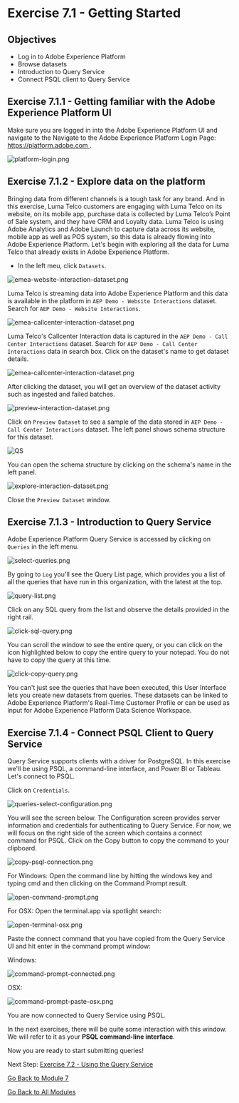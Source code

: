 # Exercise 7.1 - Getting Started

## Objectives

- Log in to Adobe Experience Platform
- Browse datasets
- Introduction to Query Service
- Connect PSQL client to Query Service

## Exercise 7.1.1 - Getting familiar with the Adobe Experience Platform UI

Make sure you are logged in into the Adobe Experience Platform UI and navigate to the Navigate to the Adobe Experience Platform Login Page: [https://platform.adobe.com
](https://platform.adobe.com).

![platform-login.png](./images/platform-login.png)

## Exercise 7.1.2 - Explore data on the platform

Bringing data from different channels is a tough task for any brand. And in this exercise, Luma Telco customers are engaging with Luma Telco on its website, on its mobile app, purchase data is collected by Luma Telco’s Point of Sale system, and they have CRM and Loyalty data. Luma Telco is using Adobe Analytics and Adobe Launch to capture data across its website, mobile app as well as POS system, so this data is already flowing into Adobe Experience Platform. Let's begin with exploring all the data for Luma Telco that already exists in Adobe Experience Platform.

- In the left meu, click ``Datasets``.

![emea-website-interaction-dataset.png](./images/emea-website-interaction-dataset.png)

Luma Telco is streaming data into Adobe Experience Platform and this data is available in the platform in ``AEP Demo - Website Interactions`` dataset. Search for ``AEP Demo - Website Interactions``.

![emea-callcenter-interaction-dataset.png](./images/emea-website-interaction-dataset1.png)

Luma Telco's Callcenter Interaction data is captured in the ``AEP Demo - Call Center Interactions`` dataset. Search for ``AEP Demo - Call Center Interactions`` data in search box. Click on the dataset's name to get dataset details.

![emea-callcenter-interaction-dataset.png](./images/emea-callcenter-interaction-dataset.png)

After clicking the dataset, you will get an overview of the dataset activity such as ingested and failed batches.

![preview-interaction-dataset.png](./images/preview-interaction-dataset.png)

Click on ``Preview Dataset`` to see a sample of the data stored in ``AEP Demo - Call Center Interactions`` dataset. The left panel shows schema structure for this dataset.

![QS](./images/previewds.png)

You can open the schema structure by clicking on the schema's name in the left panel.

![explore-interaction-dataset.png](./images/explore-interaction-dataset.png)

Close the ``Preview Dataset`` window.

## Exercise 7.1.3 - Introduction to Query Service

Adobe Experience Platform Query Service is accessed by clicking on ``Queries`` in the left menu.

![select-queries.png](./images/select-queries.png)

By going to ``Log`` you'll see the Query List page, which provides you a list of all the queries that have run in this organization, with the latest at the top.

![query-list.png](./images/query-list.png)

Click on any SQL query from the list and observe the details provided in the right rail.

![click-sql-query.png](./images/click-sql-query.png)

You can scroll the window to see the entire query, or you can click on the icon highlighted below to copy the entire query to your notepad. You do not have to copy the query at this time.

![click-copy-query.png](./images/click-copy-query.png)

You can't just see the queries that have been executed, this User Interface lets you create new datasets from queries. These datasets can be linked to Adobe Experience Platform's Real-Time Customer Profile or can be used as input for Adobe Experience Platform Data Science Workspace.

## Exercise 7.1.4 - Connect PSQL Client to Query Service

Query Service supports clients with a driver for PostgreSQL. In this exercise we'll be using PSQL, a command-line interface, and Power BI or Tableau. Let's connect to PSQL.

Click on ``Credentials``.

![queries-select-configuration.png](./images/queries-select-configuration.png)

You will see the screen below. The Configuration screen provides server information and credentials for authenticating to Query Service. For now, we will focus on the right side of the screen which contains a connect command for PSQL. Click on the Copy button to copy the command to your clipboard.

![copy-psql-connection.png](./images/copy-psql-connection.png)

For Windows: Open the command line by hitting the windows key and typing cmd  and then clicking on the Command Prompt result.

![open-command-prompt.png](./images/open-command-prompt.png)

For OSX: Open the terminal.app via spotlight search:

![open-terminal-osx.png](./images/open-terminal-osx.png)

Paste the connect command that you have copied from the Query Service UI and hit enter in the command prompt window:

Windows:

![command-prompt-connected.png](./images/command-prompt-connected.png)

OSX:

![command-prompt-paste-osx.png](./images/command-prompt-paste-osx.png)

You are now connected to Query Service using PSQL.

In the next exercises, there will be quite some interaction with this window. We will refer to it as your **PSQL command-line interface**.

Now you are ready to start submitting queries!

Next Step: [Exercise 7.2 - Using the Query Service](./ex2.md)

[Go Back to Module 7](../README.md)

[Go Back to All Modules](../../README.md)
